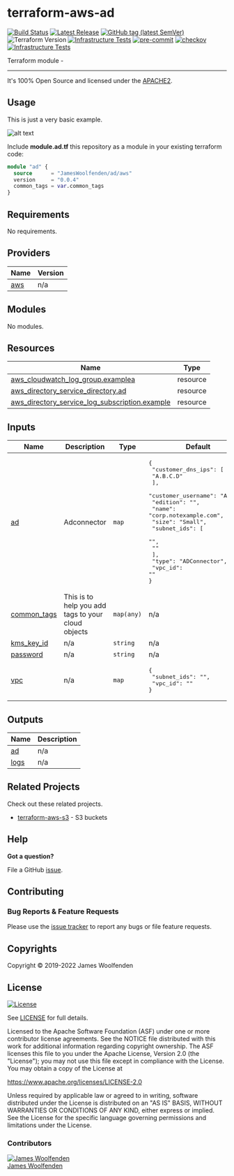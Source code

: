 # terraform-aws-ad

[![Build Status](https://github.com/JamesWoolfenden/terraform-aws-ad/workflows/Verify%20and%20Bump/badge.svg?branch=master)](https://github.com/JamesWoolfenden/terraform-aws-ad)
[![Latest Release](https://img.shields.io/github/release/JamesWoolfenden/terraform-aws-ad.svg)](https://github.com/JamesWoolfenden/terraform-aws-ad/releases/latest)
[![GitHub tag (latest SemVer)](https://img.shields.io/github/tag/JamesWoolfenden/terraform-aws-ad.svg?label=latest)](https://github.com/JamesWoolfenden/terraform-aws-ad/releases/latest)
![Terraform Version](https://img.shields.io/badge/tf-%3E%3D0.14.0-blue.svg)
[![Infrastructure Tests](https://www.bridgecrew.cloud/badges/github/JamesWoolfenden/terraform-aws-ad/cis_aws)](https://www.bridgecrew.cloud/link/badge?vcs=github&fullRepo=JamesWoolfenden%2Fterraform-aws-ad&benchmark=CIS+AWS+V1.2)
[![pre-commit](https://img.shields.io/badge/pre--commit-enabled-brightgreen?logo=pre-commit&logoColor=white)](https://github.com/pre-commit/pre-commit)
[![checkov](https://img.shields.io/badge/checkov-verified-brightgreen)](https://www.checkov.io/)
[![Infrastructure Tests](https://www.bridgecrew.cloud/badges/github/jameswoolfenden/terraform-aws-ad/general)](https://www.bridgecrew.cloud/link/badge?vcs=github&fullRepo=JamesWoolfenden%2Fterraform-aws-ad&benchmark=INFRASTRUCTURE+SECURITY)

Terraform module -

---

It's 100% Open Source and licensed under the [APACHE2](LICENSE).

## Usage

This is just a very basic example.

![alt text](./diagram/ad.png)

Include **module.ad.tf** this repository as a module in your existing terraform code:

```terraform
module "ad" {
  source      = "JamesWoolfenden/ad/aws"
  version     = "0.0.4"
  common_tags = var.common_tags
}
```

<!-- BEGINNING OF PRE-COMMIT-TERRAFORM DOCS HOOK -->

## Requirements

No requirements.

## Providers

| Name                                             | Version |
| ------------------------------------------------ | ------- |
| <a name="provider_aws"></a> [aws](#provider_aws) | n/a     |

## Modules

No modules.

## Resources

| Name                                                                                                                                                             | Type     |
| ---------------------------------------------------------------------------------------------------------------------------------------------------------------- | -------- |
| [aws_cloudwatch_log_group.examplea](https://registry.terraform.io/providers/hashicorp/aws/latest/docs/resources/cloudwatch_log_group)                            | resource |
| [aws_directory_service_directory.ad](https://registry.terraform.io/providers/hashicorp/aws/latest/docs/resources/directory_service_directory)                    | resource |
| [aws_directory_service_log_subscription.example](https://registry.terraform.io/providers/hashicorp/aws/latest/docs/resources/directory_service_log_subscription) | resource |

## Inputs

| Name                                                               | Description                                        | Type       | Default                                                                                                                                                                                                                                                             | Required |
| ------------------------------------------------------------------ | -------------------------------------------------- | ---------- | ------------------------------------------------------------------------------------------------------------------------------------------------------------------------------------------------------------------------------------------------------------------- | :------: |
| <a name="input_ad"></a> [ad](#input_ad)                            | Adconnector                                        | `map`      | <pre>{<br> "customer_dns_ips": [<br> "A.B.C.D"<br> ],<br> "customer_username": "Admin",<br> "edition": "",<br> "name": "corp.notexample.com",<br> "size": "Small",<br> "subnet_ids": [<br> "",<br> ""<br> ],<br> "type": "ADConnector",<br> "vpc_id": ""<br>}</pre> |    no    |
| <a name="input_common_tags"></a> [common_tags](#input_common_tags) | This is to help you add tags to your cloud objects | `map(any)` | n/a                                                                                                                                                                                                                                                                 |   yes    |
| <a name="input_kms_key_id"></a> [kms_key_id](#input_kms_key_id)    | n/a                                                | `string`   | n/a                                                                                                                                                                                                                                                                 |   yes    |
| <a name="input_password"></a> [password](#input_password)          | n/a                                                | `string`   | n/a                                                                                                                                                                                                                                                                 |   yes    |
| <a name="input_vpc"></a> [vpc](#input_vpc)                         | n/a                                                | `map`      | <pre>{<br> "subnet_ids": "",<br> "vpc_id": ""<br>}</pre>                                                                                                                                                                                                            |    no    |

## Outputs

| Name                                            | Description |
| ----------------------------------------------- | ----------- |
| <a name="output_ad"></a> [ad](#output_ad)       | n/a         |
| <a name="output_logs"></a> [logs](#output_logs) | n/a         |

<!-- END OF PRE-COMMIT-TERRAFORM DOCS HOOK -->

## Related Projects

Check out these related projects.

- [terraform-aws-s3](https://github.com/jameswoolfenden/terraform-aws-s3) - S3 buckets

## Help

**Got a question?**

File a GitHub [issue](https://github.com/JamesWoolfenden/terraform-aws-ad/issues).

## Contributing

### Bug Reports & Feature Requests

Please use the [issue tracker](https://github.com/JamesWoolfenden/terraform-aws-ad/issues) to report any bugs or file feature requests.

## Copyrights

Copyright © 2019-2022 James Woolfenden

## License

[![License](https://img.shields.io/badge/License-Apache%202.0-blue.svg)](https://opensource.org/licenses/Apache-2.0)

See [LICENSE](LICENSE) for full details.

Licensed to the Apache Software Foundation (ASF) under one
or more contributor license agreements. See the NOTICE file
distributed with this work for additional information
regarding copyright ownership. The ASF licenses this file
to you under the Apache License, Version 2.0 (the
"License"); you may not use this file except in compliance
with the License. You may obtain a copy of the License at

<https://www.apache.org/licenses/LICENSE-2.0>

Unless required by applicable law or agreed to in writing,
software distributed under the License is distributed on an
"AS IS" BASIS, WITHOUT WARRANTIES OR CONDITIONS OF ANY
KIND, either express or implied. See the License for the
specific language governing permissions and limitations
under the License.

### Contributors

[![James Woolfenden][jameswoolfenden_avatar]][jameswoolfenden_homepage]<br/>[James Woolfenden][jameswoolfenden_homepage]

[jameswoolfenden_homepage]: https://github.com/jameswoolfenden
[jameswoolfenden_avatar]: https://github.com/jameswoolfenden.png?size=150
[github]: https://github.com/jameswoolfenden
[linkedin]: https://www.linkedin.com/in/jameswoolfenden/
[twitter]: https://twitter.com/JimWoolfenden
[share_twitter]: https://twitter.com/intent/tweet/?text=terraform-aws-ad&url=https://github.com/JamesWoolfenden/terraform-aws-ad
[share_linkedin]: https://www.linkedin.com/shareArticle?mini=true&title=terraform-aws-ad&url=https://github.com/JamesWoolfenden/terraform-aws-ad
[share_reddit]: https://reddit.com/submit/?url=https://github.com/JamesWoolfenden/terraform-aws-ad
[share_facebook]: https://facebook.com/sharer/sharer.php?u=https://github.com/JamesWoolfenden/terraform-aws-ad
[share_email]: mailto:?subject=terraform-aws-ad&body=https://github.com/JamesWoolfenden/terraform-aws-ad
